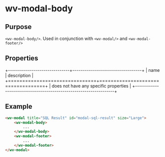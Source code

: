 ﻿<!--{"sort_order":10, "name": "wv-modal-body", "label": "wv-modal-body"}-->
# wv-modal-body

## Purpose

`<wv-modal-body/>`. Used in conjunction with `<wv-modal/>` and `<wv-modal-footer/>`

## Properties

+-------------------------------+-----------------------------------+
| name                          | description                       |
+===============================+===================================+
| does not have any specific properties                             | 
+-------------------------------------------------------------------+

## Example

```html
<wv-modal title="SQL Result" id="modal-sql-result" size="Large">
	<wv-modal-body>
		...
	</wv-modal-body>
	<wv-modal-footer>
		...
	</wv-modal-footer>
</wv-modal>
```

